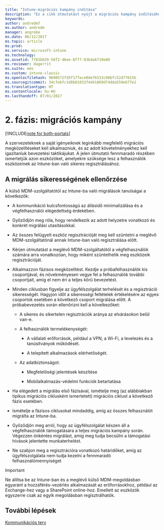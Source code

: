 ```yaml
---
title: "Intune-migrációs kampány indítása"
description: "Ez a cikk útmutatást nyújt a migrációs kampány indításához."
keywords: 
author: andredm7
ms.author: andredm
manager: angrobe
ms.date: 06/12/2017
ms.topic: article
ms.prod: 
ms.service: microsoft-intune
ms.technology: 
ms.assetid: f781b029-50f2-46ee-8ff7-03b4a6719e80
ms.reviewer: dagerrit
ms.suite: ems
ms.custom: intune-classic
ms.openlocfilehash: 9690572fd5f17fece0de7b533c98bfc52d77615b
ms.sourcegitcommit: 34cfebfc1d8b81032f4d41869d74dda559e677e2
ms.translationtype: HT
ms.contentlocale: hu-HU
ms.lasthandoff: 07/01/2017
---
```

# <a name="phase-2-migration-campaign"></a>2. fázis: migrációs kampány

[!INCLUDE[note for both-portals](./includes/note-for-both-portals.md)]

A szervezeteknek a saját igényeiknek leginkább megfelelő migrációs megközelítéseket kell alkalmazniuk, és az adott követelményekhez kell igazítaniuk bevezetési taktikájukat. A jelen útmutató fennmaradó részében ismertetjük azon eszközöket, amelyekre szüksége lesz a felhasználók eszközeinek az Intune-ban való sikeres regisztrálásához.

## <a name="keys-to-a-successful-migration"></a>A migrálás sikerességének ellenőrzése

A külső MDM-szolgáltatótól az Intune-ba való migrálások tanulságai a következők:

-   A kommunikáció kulcsfontosságú az állásidő minimalizálása és a végfelhasználói elégedettség érdekében.

-   Győződjön meg róla, hogy rendelkezik az adott helyzetre vonatkozó és konkrét migrálási utasításokkal.

-   Az összes felügyelt eszköz regisztrációját meg kell szüntetni a meglévő MDM-szolgáltatónál annak Intune-ban való regisztrálása előtt.

-   Kérjen útmutatást a meglévő MDM-szolgáltatótól a végfelhasználók számára arra vonatkozóan, hogy miként szüntethetik meg eszközeik regisztrációját.

-   Alkalmazzon fázisos megközelítést. Kezdje a próbafelhasználók kis csoportjával, és növekményesen vegye fel a felhasználók további csoportjait, amíg el nem éri a teljes körű bevezetést.

-   Minden ciklusban figyelje az ügyfélszolgálat terhelését és a regisztráció sikerességét. Hagyjon időt a sikerességi feltételek értékelésére az egyes csoportok esetében a következő csoport migrálása előtt. A próbabevezetés során ellenőrizni kell a következőket:

    -   A sikeres és sikertelen regisztrációk aránya az elvárásokon belül van-e.

    -   A felhasználók termelékenységét:

        -   A vállalati erőforrások, például a VPN, a Wi-Fi, a levelezés és a tanúsítványok működését.

        -   A telepített alkalmazások elérhetőségét.

    -   Az adatbiztonságot:

        -   Megfelelőségi jelentések készítése

        -   Mobilalkalmazás-védelmi funkciók betartatása

-   Ha elégedett a migrálás első fázisával, ismételje meg (az alábbiakban tipikus migrációs ciklusként ismertetett) migrációs ciklust a következő fázis esetében.

-   Ismételje a fázisos ciklusokat mindaddig, amíg az összes felhasználót migrálta az Intune-ba.

-   Győződjön meg arról, hogy az ügyfélszolgálat készen áll a végfelhasználók támogatására a teljes migrációs kampány során. Végezzen önkéntes migrálást, amíg meg tudja becsülni a támogatási hívások jelentette munkaterhelést.

-   Ne szabjon meg a regisztrációra vonatkozó határidőket, amíg az ügyfélszolgálata nem tudja kezelni a fennmaradó felhasználómennyiséget

> [!IMPORTANT] 
> Ne állítsa be az Intune-ban és a meglévő külső MDM-megoldásban egyaránt a hozzáférés-vezérlés alkalmazását az erőforrásokhoz, például az Exchange-hez vagy a SharePoint online-hoz. Emellett az eszközök egyszerre csak az egyik megoldásban regisztrálhatók.

## <a name="next-steps"></a>További lépések

[Kommunikációs terv](migration-guide-communication-plan.md)

